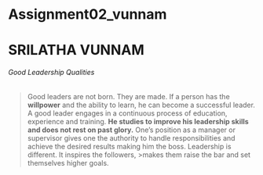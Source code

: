 # Assignment02_vunnam
# SRILATHA VUNNAM
###### Good Leadership Qualities


>Good leaders are not born. They are made. If a person has the **willpower** and the ability to learn, he can become a successful leader. A good leader engages in a continuous process of education, experience and training. **He studies to improve his leadership skills and does not rest on past glory.** One’s position as a manager or supervisor gives one the authority to handle responsibilities and achieve the desired results making him the boss. Leadership is different. It inspires the followers, >makes them raise the bar and set themselves higher goals.




